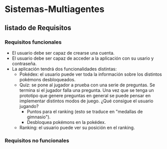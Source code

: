 # Sistemas-Multiagentes
## listado de Requisitos 
### Requisitos funcionales
- El usuario debe ser capaz de crearse una cuenta.
- El usuario debe ser capaz de acceder a la aplicación con su usario y contraseña.
- La aplicación tendrá dos funcionalidades distintas:
  - Pokédex: el usuario puede ver toda la información sobre los distintos pokémons desbloqueados.
  - Quiz: se pone al jugador a prueba con una serie de preguntas. Se termina si el jugador falla una pregunta. Una vez que se tenga un prototipo que genere preguntas en general se puede pensar en implementar distintos modos de juego.
    ¿Qué consigue el usuario jugando?
    - Puntos para el ranking (esto se traduce en "medallas de gimnasio").
    - Desbloquea pokémons en la pokédex.
  - Ranking: el usuario puede ver su posición en el ranking.

### Requisitos no funcionales
